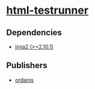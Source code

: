 # [html-testrunner](https://pypi.org/project/html-testrunner)

## Dependencies
- [jinja2 (>=2.10.1)](packages/j/jinja2.md)



## Publishers
- [ordanis](https://pypi.org/user/ordanis)

